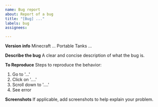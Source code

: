 ```yaml
---
name: Bug report
about: Report of a bug
title: "[Bug] ..."
labels: bug
assignees: 

---
```


**Version info**
Minecraft ...
Portable Tanks ...

**Describe the bug**
A clear and concise description of what the bug is.

**To Reproduce**
Steps to reproduce the behavior:
1. Go to '...'
2. Click on '....'
3. Scroll down to '....'
4. See error

**Screenshots**
If applicable, add screenshots to help explain your problem.
